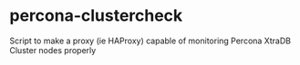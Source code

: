 percona-clustercheck
====================

Script to make a proxy (ie HAProxy) capable of monitoring Percona XtraDB Cluster nodes properly